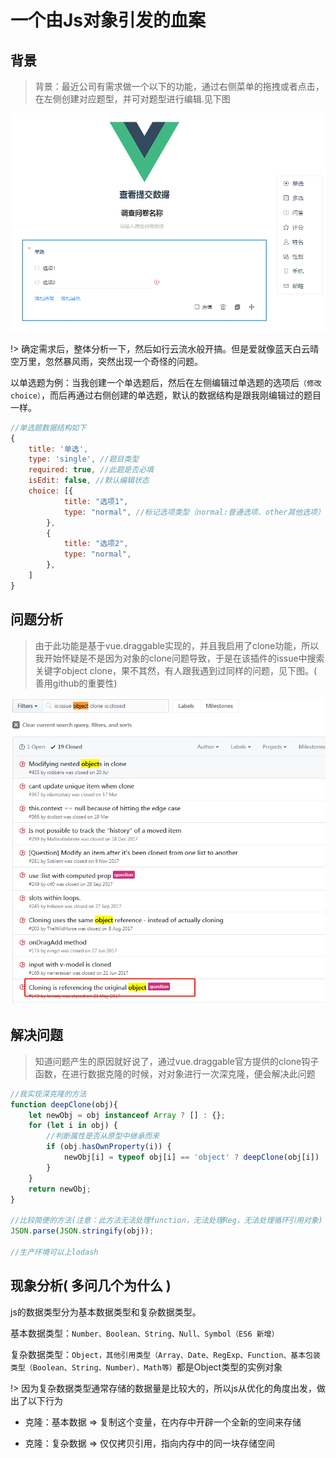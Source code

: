 # 一个由Js对象引发的血案

## 背景

> 背景：最近公司有需求做一个以下的功能，通过右侧菜单的拖拽或者点击，在左侧创建对应题型，并可对题型进行编辑.见下图

![exam](../../media/img/1.png)

!> 确定需求后，整体分析一下，然后如行云流水般开搞。但是爱就像蓝天白云晴空万里，忽然暴风雨，突然出现一个奇怪的问题。

以单选题为例：当我创建一个单选题后，然后在左侧编辑过单选题的选项后`（修改choice）`，而后再通过右侧创建的单选题，默认的数据结构是跟我刚编辑过的题目一样。

```javascript
//单选题数据结构如下
{
	title: '单选',
	type: 'single', //题目类型
	required: true, //此题是否必填
	isEdit: false, //默认编辑状态
	choice: [{
			title: "选项1",
			type: "normal", //标记选项类型（normal:普通选项、other其他选项）
		},
		{
			title: "选项2",
			type: "normal",
		},
	]
}
```
## 问题分析

> 由于此功能是基于vue.draggable实现的，并且我启用了clone功能，所以我开始怀疑是不是因为对象的clone问题导致，于是在该插件的issue中搜索关键字object clone，果不其然，有人跟我遇到过同样的问题，见下图。( 善用github的重要性)

![show](../../media/img/2.png)

## 解决问题

> 知道问题产生的原因就好说了，通过vue.draggable官方提供的clone钩子函数，在进行数据克隆的时候，对对象进行一次深克隆，便会解决此问题

```javascript
//我实现深克隆的方法
function deepClone(obj){
    let newObj = obj instanceof Array ? [] : {};
    for (let i in obj) {
    	//判断属性是否从原型中继承而来
        if (obj.hasOwnProperty(i)) {
            newObj[i] = typeof obj[i] == 'object' ? deepClone(obj[i]) : obj[i];
        }
    }
    return newObj;
}

//比较简便的方法(注意：此方法无法处理function，无法处理Reg，无法处理循环引用对象)
JSON.parse(JSON.stringify(obj));

//生产环境可以上lodash
```

## 现象分析( 多问几个为什么 )

js的数据类型分为基本数据类型和复杂数据类型。

基本数据类型：`Number、Boolean、String、Null、Symbol（ES6 新增）`

复杂数据类型：`Object，其他引用类型（Array、Date、RegExp、Function、基本包装类型（Boolean、String、Number）、Math等）`都是Object类型的实例对象

!> 因为复杂数据类型通常存储的数据量是比较大的，所以js从优化的角度出发，做出了以下行为

- 克隆：基本数据 => 复制这个变量，在内存中开辟一个全新的空间来存储

- 克隆：复杂数据 => 仅仅拷贝引用，指向内存中的同一块存储空间


